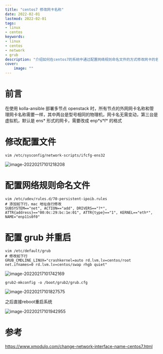 ```yaml
---
title: "centos7 修改网卡名称" 
date: 2022-02-01
lastmod: 2022-02-01
tags: 
- linux
- centos
keywords:
- linux
- centos
- network
- grub
description: "介绍如何在centos7的系统中通过配置网络规则命名文件的方式修改网卡的名称" 
cover:
    image: "" 
---
```

# 前言

在使用 kolla-ansible 部署多节点 openstack 时，所有节点的外网网卡名称和管理网卡名称需要一样，其中两台是型号相同的物理机，网卡名无需变动，第三台是虚拟机，默认是 ens\* 形式的网卡，需要改成 enp\*s\*f\* 的格式

# 修改配置文件

```
vim /etc/sysconfig/network-scripts/ifcfg-ens32
```

![image-20220217101218208](https://image.lvbibir.cn/blog/image-20220217101218208.png)

# 配置网络规则命名文件

```
vim /etc/udev/rules.d/70-persistent-ipoib.rules
# 添加如下行，mac 地址自行修改
SUBSYSTEM=="net", ACTION=="add", DRIVERS=="?*", ATTR{address}=="00:0c:29:bc:1e:01", ATTR{type}=="1", KERNEL=="eth*", NAME="enp11s0f0"
```

# 配置 grub 并重启

```
vim /etc/default/grub
# 修改如下行
GRUB_CMDLINE_LINUX="crashkernel=auto rd.lvm.lv=centos/root net.ifnames=0 rd.lvm.lv=centos/swap rhgb quiet"
```

![image-20220217101742169](https://image.lvbibir.cn/blog/image-20220217101742169.png)

```
grub2-mkconfig -o /boot/grub2/grub.cfg
```

![image-20220217101827575](https://image.lvbibir.cn/blog/image-20220217101827575.png)

之后直接reboot重启系统

![image-20220217101942955](https://image.lvbibir.cn/blog/image-20220217101942955.png)

# 参考

https://www.xmodulo.com/change-network-interface-name-centos7.html